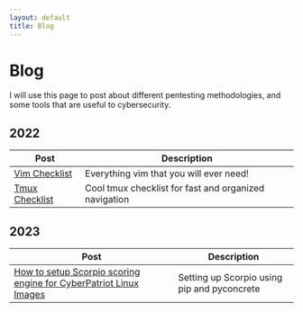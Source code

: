 ```yaml
---
layout: default
title: Blog
---
```


# Blog

I will use this page to post about different pentesting methodologies, and some tools that are useful to cybersecurity.

## 2022

| Post | Description |
|---|---|
| [Vim Checklist](_posts/2022-09-19-vim_checklist.md) | Everything vim that you will ever need! |
| [Tmux Checklist](_posts/2022-10-03-tmux_checklist.md) | Cool tmux checklist for fast and organized navigation |

## 2023

| Post | Description |
|---|---|
| [How to setup Scorpio scoring engine for CyberPatriot Linux Images](_posts/2023-06-15-scorpio_linux_setup.md) | Setting up Scorpio using pip and pyconcrete |
